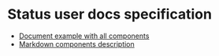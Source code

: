 # Status user docs specification

- [Document example with all components](./document-example-with-all-components.md)
- [Markdown components description](./markdown-components-description.md)
